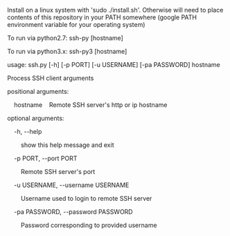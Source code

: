 Install on a linux system with 'sudo ./install.sh'. Otherwise will need to
place contents of this repository in your PATH somewhere (google PATH
environment variable for your operating system)

To run via python2.7:
ssh-py [hostname]

To run via python3.x:
ssh-py3 [hostname]


usage: ssh.py [-h] [-p PORT] [-u USERNAME] [-pa PASSWORD] hostname

Process SSH client arguments

positional arguments:

&nbsp;&nbsp;&nbsp;&nbsp;hostname&nbsp;&nbsp;&nbsp;&nbsp;Remote SSH server's http or ip hostname

optional arguments:

&nbsp;&nbsp;&nbsp;&nbsp;-h, --help 

&nbsp;&nbsp;&nbsp;&nbsp;&nbsp;&nbsp;&nbsp;&nbsp;show this help message and exit 

&nbsp;&nbsp;&nbsp;&nbsp;-p PORT, --port PORT 

&nbsp;&nbsp;&nbsp;&nbsp;&nbsp;&nbsp;&nbsp;&nbsp;Remote SSH server's port 

&nbsp;&nbsp;&nbsp;&nbsp;-u USERNAME, --username USERNAME 

&nbsp;&nbsp;&nbsp;&nbsp;&nbsp;&nbsp;&nbsp;&nbsp;Username used to login to remote SSH server 

&nbsp;&nbsp;&nbsp;&nbsp;-pa PASSWORD, --password PASSWORD 

&nbsp;&nbsp;&nbsp;&nbsp;&nbsp;&nbsp;&nbsp;&nbsp;Password corresponding to provided username

